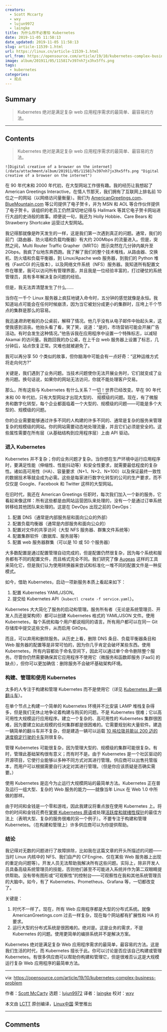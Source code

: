 ```yaml
---
creators:
  - Scott Mccarty
  - wxy
  - lujun9972
  - laingke
title: 为什么你不必害怕 Kubernetes
date: 2019-11-05 11:58:13
date_updated: 2019-11-05 11:58:13
slug: article-11539-1.html
url: https://linux.cn/article-11539-1.html
url_from: https://opensource.com/article/19/10/kubernetes-complex-business-problem
image: album/201911/05/115817v397nh7jx3hx5ffs.png
tags:
  - kubernetes
categories:
  - 观点
---
```


## Summary

> Kubernetes 绝对是满足复杂 web 应用程序需求的最简单、最容易的方法。

***

<!-- more -->

## Contents

> 
> Kubernetes 绝对是满足复杂 web 应用程序需求的最简单、最容易的方法。
> 
> 
> 

`![Digital creative of a browser on the internet](/data/attachment/album/201911/05/115817v397nh7jx3hx5ffs.png "Digital creative of a browser on the internet")`

在 90 年代末和 2000 年代初，在大型网站工作很有趣。我的经历让我想起了 American Greetings Interactive，在情人节那天，我们拥有了互联网上排名前 10 位之一的网站（以网络访问量衡量）。我们为 [AmericanGreetings.com](http://AmericanGreetings.com)、[BlueMountain.com](http://BlueMountain.com) 等公司提供了电子贺卡，并为 MSN 和 AOL 等合作伙伴提供了电子贺卡。该组织的老员工仍然深切地记得与 Hallmark 等其它电子贺卡网站进行大战的史诗般的故事。顺便说一句，我还为 Holly Hobbie、Care Bears 和 Strawberry Shortcake 运营过大型网站。

我记得那就像是昨天发生的一样，这是我们第一次遇到真正的问题。通常，我们的前门（路由器、防火墙和负载均衡器）有大约 200Mbps 的流量进入。但是，突然之间，Multi Router Traffic Grapher（MRTG）图示突然在几分钟内飙升至 2Gbps。我疯了似地东奔西跑。我了解了我们的整个技术堆栈，从路由器、交换机、防火墙和负载平衡器，到 Linux/Apache web 服务器，到我们的 Python 堆栈（FastCGI 的元版本），以及网络文件系统（NFS）服务器。我知道所有配置文件在哪里，我可以访问所有管理界面，并且我是一位经验丰富的，打过硬仗的系统管理员，具有多年解决复杂问题的经验。

但是，我无法弄清楚发生了什么……

当你在一千个 Linux 服务器上疯狂地键入命令时，五分钟的感觉就像是永恒。我知道站点可能会在任何时候崩溃，因为当它被划分成更小的集群时，压垮上千个节点的集群是那么的容易。

我迅速*跑到*老板的办公桌前，解释了情况。他几乎没有从电子邮件中抬起头来，这使我感到沮丧。他抬头看了看，笑了笑，说道：“是的，市场营销可能会开展广告活动。有时会发生这种情况。”他告诉我在应用程序中设置一个特殊标志，以减轻 Akamai 的访问量。我跑回我的办公桌，在上千台 web 服务器上设置了标志，几分钟后，站点恢复正常。灾难也就被避免了。

我可以再分享 50 个类似的故事，但你脑海中可能会有一点好奇：“这种运维方式将走向何方?”

关键是，我们遇到了业务问题。当技术问题使你无法开展业务时，它们就变成了业务问题。换句话说，如果你的网站无法访问，你就不能处理客户交易。

那么，所有这些与 Kubernetes 有什么关系？一切！世界已经改变。早在 90 年代末和 00 年代初，只有大型网站才出现大型的、<ruby> 规模级 <rt>  web-scale </rt></ruby>的问题。现在，有了微服务和数字化转型，每个企业都面临着一个大型的、规模级的问题——可能是多个大型的、规模级的问题。

你的企业需要能够通过许多不同的人构建的许多不同的、通常是复杂的服务来管理复杂的规模级的网站。你的网站需要动态地处理流量，并且它们必须是安全的。这些属性需要在所有层（从基础结构到应用程序层）上由 API 驱动。

### 进入 Kubernetes

Kubernetes 并不复杂；你的业务问题才复杂。当你想在生产环境中运行应用程序时，要满足性能（伸缩性、性能抖动等）和安全性要求，就需要最低程度的复杂性。诸如高可用性（HA）、容量要求（N+1、N+2、N+100）以及保证最终一致性的数据技术等就会成为必需。这些是每家进行数字化转型的公司的生产要求，而不仅仅是 Google、Facebook 和 Twitter 这样的大型网站。

在旧时代，我还在 American Greetings 任职时，每次我们加入一个新的服务，它看起来像这样：所有这些都是由网站运营团队来处理的，没有一个是通过订单系统转移给其他团队来处理的。这是在 DevOps 出现之前的 DevOps：

1. 配置 DNS（通常是内部服务层和面向公众的外部）
2. 配置负载均衡器（通常是内部服务和面向公众的）
3. 配置对文件的共享访问（大型 NFS 服务器、群集文件系统等）
4. 配置集群软件（数据库、服务层等）
5. 配置 web 服务器群集（可以是 10 或 50 个服务器）

大多数配置是通过配置管理自动完成的，但是配置仍然很复杂，因为每个系统和服务都有不同的配置文件，而且格式完全不同。我们研究了像 [Augeas](http://augeas.net/) 这样的工具来简化它，但是我们认为使用转换器来尝试和标准化一堆不同的配置文件是一种反模式。

如今，借助 Kubernetes，启动一项新服务本质上看起来如下：

1. 配置 Kubernetes YAML/JSON。
2. 提交给 Kubernetes API（`kubectl create -f service.yaml`）。

Kubernetes 大大简化了服务的启动和管理。服务所有者（无论是系统管理员、开发人员还是架构师）都可以创建 Kubernetes 格式的 YAML/JSON 文件。使用 Kubernetes，每个系统和每个用户都说相同的语言。所有用户都可以在同一 Git 存储库中提交这些文件，从而启用 GitOps。

而且，可以弃用和删除服务。从历史上看，删除 DNS 条目、负载平衡器条目和 Web 服务器的配置等是非常可怕的，因为你几乎肯定会破坏某些东西。使用 Kubernetes，所有内容都处于命名空间下，因此可以通过单个命令删除整个服务。尽管你仍然需要确保其它应用程序不使用它（微服务和函数即服务 [FaaS] 的缺点），但你可以更加确信：删除服务不会破坏基础架构环境。

### 构建、管理和使用 Kubernetes

太多的人专注于构建和管理 Kubernetes 而不是使用它（详见 [Kubernetes 是一辆翻斗车](https://linux.cn/article-11011-1.html)）。

在单个节点上构建一个简单的 Kubernetes 环境并不比安装 LAMP 堆栈复杂得多，但是我们无休止地争论着构建与购买的问题。不是 Kubernetes 很难；它以高可用性大规模运行应用程序。建立一个复杂的、高可用性的 Kubernetes 集群很困难，因为要建立如此规模的任何集群都是很困难的。它需要规划和大量软件。建造一辆简单的翻斗车并不复杂，但是建造一辆可以运载 [10 吨垃圾并能以 200 迈的速度稳定行驶的卡车](http://crunchtools.com/kubernetes-10-ton-dump-truck-handles-pretty-well-200-mph/)则很复杂。

管理 Kubernetes 可能很复杂，因为管理大型的、规模级的集群可能很复杂。有时，管理此基础架构很有意义；而有时不是。由于 Kubernetes 是一个社区驱动的开源项目，它使行业能够以多种不同方式对其进行管理。供应商可以出售托管版本，而用户可以根据需要自行决定对其进行管理。（但是你应该质疑是否确实需要。）

使用 Kubernetes 是迄今为止运行大规模网站的最简单方法。Kubernetes 正在普及运行一组大型、复杂的 Web 服务的能力——就像当年 Linux 在 Web 1.0 中所做的那样。

由于时间和金钱是一个零和游戏，因此我建议将重点放在使用 Kubernetes 上。将你的时间和金钱花费在[掌握 Kubernetes 原语](https://linux.cn/article-11036-1.html)或处理[活跃度和就绪性探针](https://srcco.de/posts/kubernetes-liveness-probes-are-dangerous.html)的最佳方法上（表明大型、复杂的服务很难的另一个例子）。不要专注于构建和管理 Kubernetes。（在构建和管理上）许多供应商可以为你提供帮助。

### 结论

我记得对无数的问题进行了故障排除，比如我在这篇文章的开头所描述的问题——当时 Linux 内核中的 NFS、我们自产的 CFEngine、仅在某些 Web 服务器上出现的重定向问题等）。开发人员无法帮助我解决所有这些问题。实际上，除非开发人员具备高级系统管理员的技能，否则他们甚至不可能进入系统并作为第二双眼睛提供帮助。没有带有图形或“可观察性”的控制台——可观察性在我和其他系统管理员的大脑中。如今，有了 Kubernetes、Prometheus、Grafana 等，一切都改变了。

关键是：

1. 时代不一样了。现在，所有 Web 应用程序都是大型的分布式系统。就像 AmericanGreetings.com 过去一样复杂，现在每个网站都有扩展性和 HA 的要求。
2. 运行大型的分布式系统是很困难的。绝对是。这是业务的需求，不是 Kubernetes 的问题。使用更简单的编排系统并不是解决方案。

Kubernetes 绝对是满足复杂 Web 应用程序需求的最简单，最容易的方法。这是我们生活的时代，而 Kubernetes 擅长于此。你可以讨论是否应该自己构建或管理 Kubernetes。有很多供应商可以帮助你构建和管理它，但是很难否认这是大规模运行复杂 Web 应用程序的最简单方法。

---

via: <https://opensource.com/article/19/10/kubernetes-complex-business-problem>

作者：[Scott McCarty](https://opensource.com/users/fatherlinux) 选题：[lujun9972](https://github.com/lujun9972) 译者：[laingke](https://github.com/laingke) 校对：[wxy](https://github.com/wxy)

本文由 [LCTT](https://github.com/LCTT/TranslateProject) 原创编译，[Linux中国](https://linux.cn/) 荣誉推出

***

## Comments
